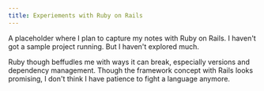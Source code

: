 ```yaml
---
title: Experiements with Ruby on Rails
---
```


A placeholder where I plan to capture my notes with Ruby on Rails. I haven't got a sample project running. But I haven't explored much. 

Ruby though beffudles me with ways it can break, especially versions and dependency management. Though the framework concept with Rails looks promising, I don't think I have patience to fight a language anymore.